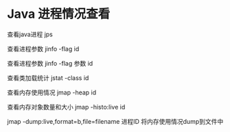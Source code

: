 # Java 进程情况查看
查看java进程
jps

查看进程参数
jinfo -flag id

查看进程参数
jinfo -flag 参数 id

查看类加载统计
jstat -class id

查看内存使用情况
jmap -heap id

查看内存对象数量和大小
jmap -histo:live id


jmap -dump:live,format=b,file=filename 进程ID 将内存使用情况dump到文件中